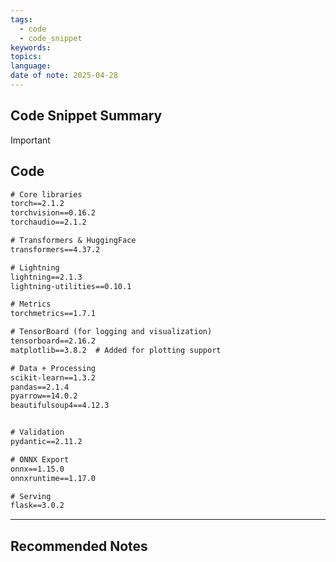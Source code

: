 ```yaml
---
tags: 
  - code
  - code_snippet
keywords: 
topics: 
language: 
date of note: 2025-04-28
---
```


## Code Snippet Summary

>[!important]


## Code

```txt
# Core libraries
torch==2.1.2
torchvision==0.16.2
torchaudio==2.1.2

# Transformers & HuggingFace
transformers==4.37.2

# Lightning
lightning==2.1.3
lightning-utilities==0.10.1

# Metrics
torchmetrics==1.7.1

# TensorBoard (for logging and visualization)
tensorboard==2.16.2
matplotlib==3.8.2  # Added for plotting support

# Data + Processing
scikit-learn==1.3.2
pandas==2.1.4
pyarrow==14.0.2
beautifulsoup4==4.12.3


# Validation
pydantic==2.11.2

# ONNX Export
onnx==1.15.0
onnxruntime==1.17.0

# Serving
flask==3.0.2
```




-----------
##  Recommended Notes

